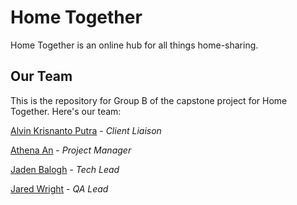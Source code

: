 # Home Together
Home Together is an online hub for all things home-sharing.

## Our Team
This is the repository for Group B of the capstone project for Home Together. Here's our team:

[Alvin Krisnanto Putra](https://github.com/a1v1n1) - *Client Liaison*

[Athena An](https://github.com/AA666666) - *Project Manager*

[Jaden Balogh](https://github.com/JadenBalogh) - *Tech Lead*

[Jared Wright](https://github.com/Jaredhw) - *QA Lead*
